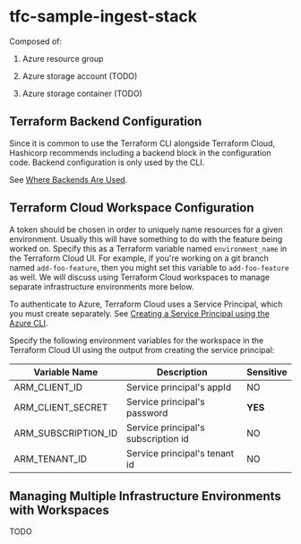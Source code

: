 # tfc-sample-ingest-stack

Composed of:

1. Azure resource group

2. Azure storage account (TODO)

3. Azure storage container (TODO)

## Terraform Backend Configuration

Since it is common to use the Terraform CLI alongside Terraform Cloud, Hashicorp recommends including a backend block in the configuration code. Backend configuration is only used by the CLI.

See [Where Backends Are Used](https://www.terraform.io/docs/language/settings/backends/index.html#where-backends-are-used).

## Terraform Cloud Workspace Configuration

A token should be chosen in order to uniquely name resources for a given environment. Usually this will have something to do with the feature being worked on. Specify this as a Terraform variable named `environment_name` in the Terraform Cloud UI. For example, if you're working on a git branch named `add-foo-feature`, then you might set this variable to `add-foo-feature` as well. We will discuss using Terraform Cloud workspaces to manage separate infrastructure environments more below.

To authenticate to Azure, Terraform Cloud uses a Service Principal, which you must create separately. See [Creating a Service Principal using the Azure CLI](https://registry.terraform.io/providers/hashicorp/azurerm/latest/docs/guides/service_principal_client_secret#creating-a-service-principal-using-the-azure-cli).

Specify the following environment variables for the workspace in the Terraform Cloud UI using the output from creating the service principal:

| Variable Name | Description | Sensitive |
| --- | --- | --- |
| ARM_CLIENT_ID | Service principal's appId | NO |
| ARM_CLIENT_SECRET | Service principal's password | **YES** |
| ARM_SUBSCRIPTION_ID | Service principal's subscription id | NO |
| ARM_TENANT_ID | Service principal's tenant id | NO |

## Managing Multiple Infrastructure Environments with Workspaces

TODO
